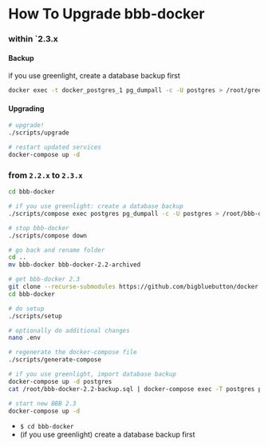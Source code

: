 # How To Upgrade bbb-docker

### within `2.3.x
#### Backup
if you use greenlight, create a database backup first
```bash
docker exec -t docker_postgres_1 pg_dumpall -c -U postgres > /root/greenlight_`date +%d-%m-%Y"_"%H_%M_%S`.sql
```

#### Upgrading
```bash
# upgrade!
./scripts/upgrade

# restart updated services
docker-compose up -d
```


### from `2.2.x` to `2.3.x`

```bash
cd bbb-docker

# if you use greenlight: create a database backup
./scripts/compose exec postgres pg_dumpall -c -U postgres > /root/bbb-docker-2.2-backup.sql

# stop bbb-docker
./scripts/compose down

# go back and rename folder
cd ..
mv bbb-docker bbb-docker-2.2-archived

# get bbb-docker 2.3
git clone --recurse-submodules https://github.com/bigbluebutton/docker.git bbb-docker
cd bbb-docker

# do setup
./scripts/setup

# optionally do additional changes
nano .env

# regenerate the docker-compose file
./scripts/generate-compose

# if you use greenlight, import database backup
docker-compose up -d postgres
cat /root/bbb-docker-2.2-backup.sql | docker-compose exec -T postgres psql -U postgres

# start new BBB 2.3
docker-compose up -d


```
- `$ cd bbb-docker`
- (if you use greenlight) create a database backup first
